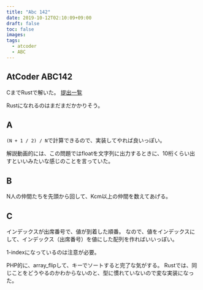 ```yaml
---
title: "Abc 142"
date: 2019-10-12T02:10:09+09:00
draft: false
toc: false
images:
tags: 
  - atcoder
  - ABC
---
```



## AtCoder ABC142

CまでRustで解いた。
[提出一覧](https://atcoder.jp/contests/abc142/submissions?f.Task=&f.Language=&f.Status=&f.User=shotanue)

Rustになれるのはまだまだかかりそう。


## A

`(N + 1 / 2) / N`で計算できるので、実装してやれば良いっぽい。

解説動画的には、この問題ではfloatを文字列に出力するときに、10桁くらい出すといいみたいな感じのことを言っていた。

## B

N人の仲間たちを先頭から回して、Kcm以上の仲間を数えてあげる。

## C

インデックスが出席番号で、値が到着した順番。
なので、値をインデックスにして、インデックス（出席番号）を値にした配列を作ればいいっぽい。

1-indexになっているのは注意が必要。

PHP的に、array_flipして、キーでソートすると完了な気がする。
Rustでは、同じことをどうやるのかわからないのと、型に慣れていないので変な実装になった。


